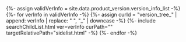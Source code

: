 <div id="version_tree_list"></div>
    {%- assign validVerInfo = site.data.product_version.version_info_list -%}
    {%- for verInfo in validVerInfo -%}
        {%- assign curId = "version_tree_" | append: verInfo | replace: " ", "_" | downcase -%}
        <span id="{{ curId }}">
            {%- include searchChildList.html ver=verInfo curPath="" targetRelativePath="sidelist.html" -%}
        </span>
    {%- endfor -%}
</div>